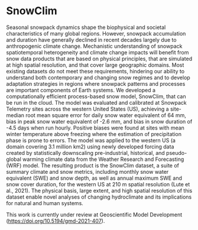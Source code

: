 # SnowClim

Seasonal snowpack dynamics shape the biophysical and societal characteristics of many global regions. However, snowpack accumulation and duration have generally declined in recent decades largely due to anthropogenic climate change. Mechanistic understanding of snowpack spatiotemporal heterogeneity and climate change impacts will benefit from snow data products that are based on physical principles, that are simulated at high spatial resolution, and that cover large geographic domains. Most existing datasets do not meet these requirements, hindering our ability to understand both contemporary and changing snow regimes and to develop adaptation strategies in regions where snowpack patterns and processes are important components of Earth systems.
We developed a computationally efficient process-based snow model, SnowClim, that can be run in the cloud. The model was evaluated and calibrated at Snowpack Telemetry sites across the western United States (US), achieving a site-median root mean square error for daily snow water equivalent of 64 mm, bias in peak snow water equivalent of -2.6 mm, and bias in snow duration of -4.5 days when run hourly. Positive biases were found at sites with mean winter temperature above freezing where the estimation of precipitation phase is prone to errors. The model was applied to the western US (a domain covering 3.1 million km2) using newly developed forcing data created by statistically downscaling pre-industrial, historical, and pseudo-global warming climate data from the Weather Research and Forecasting (WRF) model. The resulting product is the SnowClim dataset, a suite of summary climate and snow metrics, including monthly snow water equivalent (SWE) and snow depth, as well as annual maximum SWE and snow cover duration, for the western US at 210 m spatial resolution (Lute et al., 2021). The physical basis, large extent, and high spatial resolution of this dataset enable novel analyses of changing hydroclimate and its implications for natural and human systems.

This work is currently under review at Geoscientific Model Development (https://doi.org/10.5194/gmd-2021-407).
